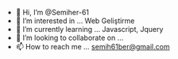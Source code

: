 - 👋 Hi, I’m @Semiher-61
- 👀 I’m interested in ...  Web Geliştirme 
- 🌱 I’m currently learning ... Javascript, Jquery
- 💞️ I’m looking to collaborate on ...
- 📫 How to reach me ... semih61ber@gmail.com


<!---
Semiher-61/Semiher-61 is a ✨ special ✨ repository because its `README.md` (this file) appears on your GitHub profile.
You can click the Preview link to take a look at your changes.
--->
